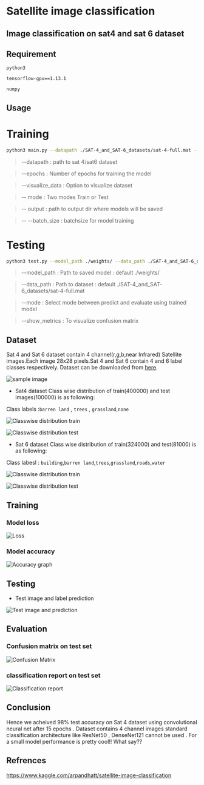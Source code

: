 # Satellite image classification
## Image classification on sat4 and sat 6 dataset

## Requirement
`python3`

`tensorflow-gpu==1.13.1`

`numpy`

## Usage
# Training
```bash
python3 main.py --datapath ./SAT-4_and_SAT-6_datasets/sat-4-full.mat --epochs 16 --visualize_data False --mode train --output ./weights/ --batch_size 16
```
> --datapath : path to sat 4/sat6 dataset

> --epochs : Number of epochs for training the model

> --visualize_data : Option to visualize dataset

> -- mode : Two modes Train or Test

> -- output : path to output dir where models will be saved

> -- --batch_size : batchsize for model training

# Testing

```bash
python3 test.py --model_path ./weights/ --data_path ./SAT-4_and_SAT-6_datasets/sat-4-full.mat --mode predict --show_metrics True
```
> --model_path : Path to saved model : default  ./weights/

> --data_path : Path to dataset : default ./SAT-4_and_SAT-6_datasets/sat-4-full.mat

> --mode : Select mode between predict and evaluate using trained model

> --show_metrics : To visualize confusion matrix


## Dataset
Sat 4  and Sat 6 dataset contain 4 channel(r,g,b,near Infrared) Satellite images.Each image 28x28 pixels.Sat 4 and Sat 6 contain 4 and 6 label classes respectively.
Dataset can be downloaded from [here](https://www.kaggle.com/crawford/deepsat-sat4).

![sample image](https://github.com/Aayushktyagi/Satellite_image_classification/blob/master/Results/sat_img.png)

- Sat4 dataset
Class wise distribution of train(400000) and test images(100000) is as following:

Class labels :`barren land` , `trees` , `grassland`,`none`

![Classwise distribution train](https://github.com/Aayushktyagi/Satellite_image_classification/blob/master/Results/Train_data_sat4.png)

![Classwise distribution test](https://github.com/Aayushktyagi/Satellite_image_classification/blob/master/Results/Test_data_sat4.png)

- Sat 6 dataset
Class wise distribution of train(324000) and test(81000) is as following:

Class labesl : `building`,`barren land`,`trees`,`grassland`,`roads`,`water`

![Classwise distribution train](https://github.com/Aayushktyagi/Satellite_image_classification/blob/master/Results/Train_data_sat6.png)

![Classwise distribution test](https://github.com/Aayushktyagi/Satellite_image_classification/blob/master/Results/Test_data_sat6.png)

## Training
### Model loss

![Loss](https://github.com/Aayushktyagi/Satellite_image_classification/blob/master/Results/Sat_image_loss.png)

### Model accuracy

![Accuracy graph](https://github.com/Aayushktyagi/Satellite_image_classification/blob/master/Results/Sat_image_accuracy.png)

## Testing
- Test image and label prediction

![Test image and prediction](https://github.com/Aayushktyagi/Satellite_image_classification/blob/master/Results/Test_image.png)

## Evaluation

### Confusion matrix on test set

![Confusion Matrix](https://github.com/Aayushktyagi/Satellite_image_classification/blob/master/Results/Confusion_matrix.png)

### classification report on test set

![Classification report](https://github.com/Aayushktyagi/Satellite_image_classification/blob/master/Results/Classification_report.png)

## Conclusion

Hence we acheived 98% test accuracy on Sat 4 dataset using convolutional neural net after 15 epochs . Dataset contains 4 channel images standard classification architecture like ResNet50 , DenseNet121 cannot be used . For a small model performance is pretty cool!! What say??

## Refrences
https://www.kaggle.com/arpandhatt/satellite-image-classification
